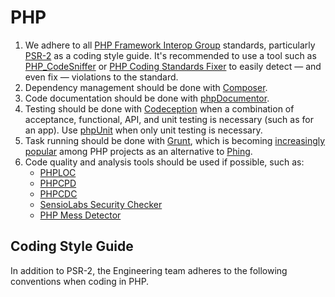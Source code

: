 PHP
===

1.  We adhere to all [PHP Framework Interop Group](http://www.php-fig.org)
    standards, particularly [PSR-2](http://www.php-fig.org/psr/psr-2/) as a
    coding style guide. It's recommended to use a tool such as
    [PHP_CodeSniffer](https://github.com/squizlabs/PHP_CodeSniffer) or
    [PHP Coding Standards Fixer](https://github.com/fabpot/PHP-CS-Fixer) to
    easily detect — and even fix — violations to the standard.
2.  Dependency management should be done with [Composer](https://getcomposer.org).
3.  Code documentation should be done with [phpDocumentor](http://www.phpdoc.org).
4.  Testing should be done with [Codeception](http://codeception.com) when a
    combination of acceptance, functional, API, and unit testing is necessary
    (such as for an app). Use [phpUnit](http://phpunit.de) when only unit
    testing is necessary.
5.  Task running should be done with [Grunt](http://gruntjs.com), which is
    becoming [increasingly](https://chrsm.org/2013/04/25/using-grunt-for-php/)
    [popular](http://mariehogebrandt.se/articles/using-grunt-php-quality-assurance-tools)
    among PHP projects as an alternative to [Phing](http://www.phing.info).
6.  Code quality and analysis tools should be used if possible, such as:
    *   [PHPLOC](https://github.com/sebastianbergmann/phploc)
    *   [PHPCPD](https://github.com/sebastianbergmann/phpcpd)
    *   [PHPCDC](https://github.com/sebastianbergmann/phpdcd)
    *   [SensioLabs Security Checker](https://github.com/sensiolabs/security-checker)
    *   [PHP Mess Detector](http://phpmd.org)

Coding Style Guide
--------------------

In addition to PSR-2, the Engineering team adheres to the following conventions when coding in PHP.


